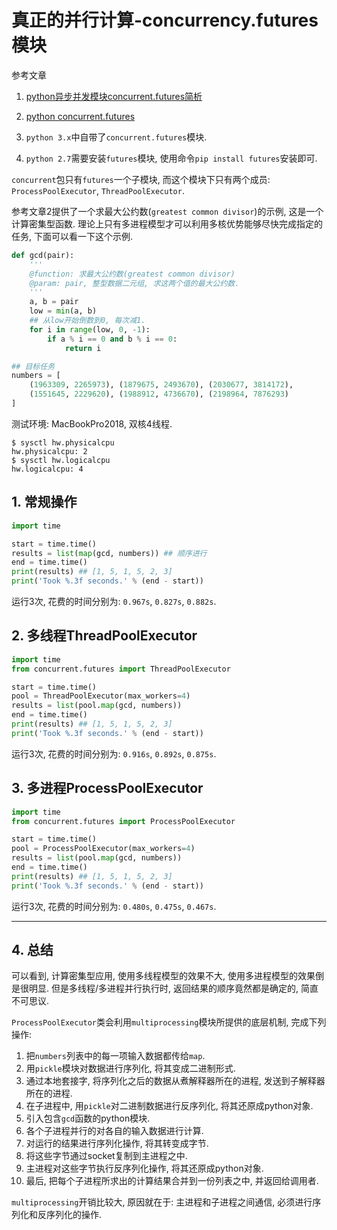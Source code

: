 # 真正的并行计算-concurrency.futures模块

参考文章

1. [python异步并发模块concurrent.futures简析](http://lovesoo.org/analysis-of-asynchronous-concurrent-python-module-concurrent-futures.html)

2. [python concurrent.futures](https://www.cnblogs.com/kangoroo/p/7628092.html)

1. `python 3.x`中自带了`concurrent.futures`模块.

2. `python 2.7`需要安装`futures`模块, 使用命令`pip install futures`安装即可.

`concurrent`包只有`futures`一个子模块, 而这个模块下只有两个成员: `ProcessPoolExecutor`, `ThreadPoolExecutor`.

参考文章2提供了一个求最大公约数(`greatest common divisor`)的示例, 这是一个计算密集型函数. 理论上只有多进程模型才可以利用多核优势能够尽快完成指定的任务, 下面可以看一下这个示例.

```py
def gcd(pair):
    '''
    @function: 求最大公约数(greatest common divisor)
    @param: pair, 整型数据二元组, 求这两个值的最大公约数.
    '''
    a, b = pair
    low = min(a, b)
    ## 从low开始倒数到0, 每次减1.
    for i in range(low, 0, -1):
        if a % i == 0 and b % i == 0:
            return i

## 目标任务
numbers = [
    (1963309, 2265973), (1879675, 2493670), (2030677, 3814172),
    (1551645, 2229620), (1988912, 4736670), (2198964, 7876293)
]
```

测试环境: MacBookPro2018, 双核4线程.

```
$ sysctl hw.physicalcpu
hw.physicalcpu: 2
$ sysctl hw.logicalcpu
hw.logicalcpu: 4
```

## 1. 常规操作

```py
import time

start = time.time()
results = list(map(gcd, numbers)) ## 顺序进行
end = time.time()
print(results) ## [1, 5, 1, 5, 2, 3]
print('Took %.3f seconds.' % (end - start)) 
```

运行3次, 花费的时间分别为: `0.967s`, `0.827s`, `0.882s`.

## 2. 多线程ThreadPoolExecutor

```py
import time
from concurrent.futures import ThreadPoolExecutor

start = time.time()
pool = ThreadPoolExecutor(max_workers=4)
results = list(pool.map(gcd, numbers))
end = time.time()
print(results) ## [1, 5, 1, 5, 2, 3]
print('Took %.3f seconds.' % (end - start)) 
```

运行3次, 花费的时间分别为: `0.916s`, `0.892s`, `0.875s`.

## 3. 多进程ProcessPoolExecutor

```py
import time
from concurrent.futures import ProcessPoolExecutor

start = time.time()
pool = ProcessPoolExecutor(max_workers=4)
results = list(pool.map(gcd, numbers))
end = time.time()
print(results) ## [1, 5, 1, 5, 2, 3]
print('Took %.3f seconds.' % (end - start)) 
```

运行3次, 花费的时间分别为: `0.480s`, `0.475s`, `0.467s`.

------

## 4. 总结

可以看到, 计算密集型应用, 使用多线程模型的效果不大, 使用多进程模型的效果倒是很明显. 但是多线程/多进程并行执行时, 返回结果的顺序竟然都是确定的, 简直不可思议.

`ProcessPoolExecutor`类会利用`multiprocessing`模块所提供的底层机制, 完成下列操作: 

1. 把`numbers`列表中的每一项输入数据都传给`map`. 
2. 用`pickle`模块对数据进行序列化, 将其变成二进制形式. 
3. 通过本地套接字, 将序列化之后的数据从煮解释器所在的进程, 发送到子解释器所在的进程. 
4. 在子进程中, 用`pickle`对二进制数据进行反序列化, 将其还原成python对象. 
5. 引入包含`gcd`函数的python模块. 
6. 各个子进程并行的对各自的输入数据进行计算. 
7. 对运行的结果进行序列化操作, 将其转变成字节. 
8. 将这些字节通过socket复制到主进程之中. 
9. 主进程对这些字节执行反序列化操作, 将其还原成python对象. 
10. 最后, 把每个子进程所求出的计算结果合并到一份列表之中, 并返回给调用者. 

`multiprocessing`开销比较大, 原因就在于: 主进程和子进程之间通信, 必须进行序列化和反序列化的操作. 
